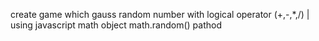 create game which gauss random number with logical operator (+,-,*,/) | using javascript math object math.random() pathod
